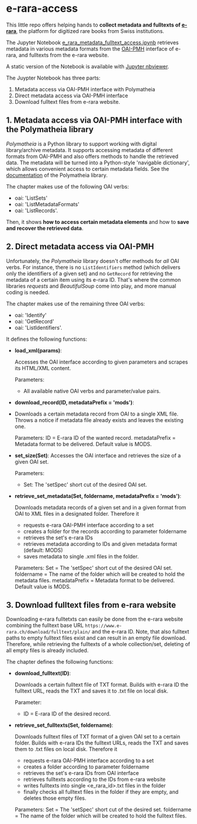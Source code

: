# e-rara-access

This little repo offers helping hands to **collect metadata and fulltexts of [e-rara](https://www.e-rara.ch/)**, the platform for digitized rare books from Swiss institutions. 

The Jupyter Notebook [e_rara_metadata_fulltext_access.ipynb](https://github.com/k-woitas/e-rara-access/blob/main/code/e_rara_metadata_fulltext_access.ipynb)
retrieves metadata in various metadata formats from the [OAI-PMH](https://www.openarchives.org/pmh/) interface of e-rara, and fulltexts from the e-rara website.

A static version of the Notebook is available with [Jupyter nbviewer](https://nbviewer.jupyter.org/github/k-woitas/e-rara-access/blob/main/code/e_rara_metadata_fulltext_access.ipynb).

The Juypter Notebook has three parts:
1. Metadata access via OAI-PMH interface with Polymatheia
2. Direct metadata access via OAI-PMH interface
3. Download fulltext files from e-rara website.

## 1. Metadata access via OAI-PMH interface with the Polymatheia library

*Polymatheia* is a Python library to support working with digital library/archive metadata. It supports accessing metadata of different formats from OAI-PMH and also offers methods to handle the retrieved data. The metadata will be turned into a Python-style 'navigable dictionary', which allows convenient access to certain metadata fields. See the [documentation](https://polymatheia.readthedocs.io/en/latest/) of the Polymatheia library.

The chapter makes use of the following OAI verbs:
- oai: 'ListSets'
- oai: 'ListMetadataFormats'
- oai: 'ListRecords'.

Then, it shows **how to access certain metadata elements** and how to **save and recover the retrieved data**.

## 2. Direct metadata access via OAI-PMH

Unfortunately, the *Polymatheia* library doesn't offer methods for *all* OAI verbs. For instance, there is no `ListIdentifiers` method (which delivers only the identifiers of a given set) and no `GetRecord` for retrieving the metadata of a certain item using its e-rara ID. That's where the common libraries *requests* and *BeautifulSoup* come into play, and more manual coding is needed.

The chapter makes use of the remaining three OAI verbs:
- oai: 'Identify'
- oai: 'GetRecord'
- oai: 'ListIdentifiers'.

It defines the following functions:
- **load_xml(params)**:

    Accesses the OAI interface according to given parameters and scrapes its HTML/XML content.
    
    Parameters:
    * All available native OAI verbs and parameter/value pairs.
    
- **download_record(ID, metadataPrefix = 'mods')**:
- 
    Downloads a certain metadata record from OAI to a single XML file.
    Throws a notice if metadata file already exists and leaves the existing one.
    
    Parameters:
    ID = E-rara ID of the wanted record.
    metadataPrefix = Metadata format to be delivered. Default value is MODS.
    
- **set_size(Set)**:
    Accesses the OAI interface and retrieves the size of a given OAI set.
    
    Parameters:
    * Set: The 'setSpec' short cut of the desired OAI set.
    
- **retrieve_set_metadata(Set, foldername, metadataPrefix = 'mods')**:
   
    Downloads metadata records of a given set and in a given format from OAI to XML files
    in a designated folder.
    Therefore it
    * requests e-rara OAI-PMH interface according to a set 
    * creates a folder for the records according to parameter foldername
    * retrieves the set's e-rara IDs
    * retrieves metadata according to IDs and given metadata format (default: MODS)
    * saves metadata to single <e-rara ID>.xml files in the folder.
    
    Parameters:
    Set = The 'setSpec' short cut of the desired OAI set.
    foldername = The name of the folder which will be created to hold the metadata files.
    metadataPrefix = Metadata format to be delivered. Default value is MODS.
 

## 3. Download fulltext files from e-rara website

Downloading e-rara fulltetxts can easily be done from the e-rara website combining the fulltext base URL `https://www.e-rara.ch/download/fulltext/plain/` and the e-rara ID. Note, that also fulltext paths to empty fulltext files exist and can result in an empty file download. Therefore, while retrieving the fulltexts of a whole collection/set, deleting of all empty files is already included.

The chapter defines the following functions:

- **download_fulltext(ID)**:
    
    Downloads a certain fulltext file of TXT format.
    Builds with e-rara ID the fulltext URL, reads the TXT and saves it to <e-rara ID>.txt file on local disk.
    
    Parameter:
    * ID = E-rara ID of the desired record.

- **retrieve_set_fulltexts(Set, foldername)**:
    
    Downloads fulltext files of TXT format of a given OAI set to a certain folder.
    Builds with e-rara IDs the fulltext URLs, reads the TXT and saves them to <e-rara ID>.txt files on local disk.
    Therefore it
    * requests e-rara OAI-PMH interface according to a set 
    * creates a folder according to parameter foldername
    * retrieves the set's e-rara IDs from OAI interface
    * retrieves fulltexts according to the IDs from e-rara website
    * writes fulltexts into single <e_rara_id>.txt files in the folder
    * finally checks all fulltext files in the folder if they are empty, and deletes those empty files.
    
    Parameters:
    Set = The 'setSpec' short cut of the desired set.
    foldername = The name of the folder which will be created to hold the fulltext files.
    
    
